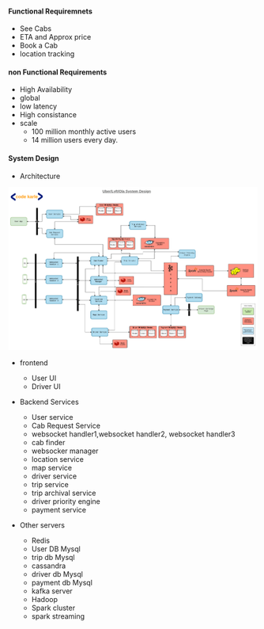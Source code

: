 
#### Functional Requiremnets
* See Cabs
* ETA and Approx price
* Book a Cab
* location tracking

#### non Functional Requirements
* High Availability
* global
* low latency
* High consistance
* scale
    * 100 million monthly active users
    * 14 million users every day.

#### System Design

* Architecture

![Cab Architecture Design](Cab-System-Design.png)

* frontend
    * User UI
    * Driver UI

* Backend Services
    * User service
    * Cab Request Service
    * websocket handler1,websocket handler2, websocket handler3
    * cab finder
    * websocker manager
    * location service
    * map service
    * driver service
    * trip service
    * trip archival service
    * driver priority engine
    * payment service

* Other servers
    * Redis
    * User DB Mysql
    * trip db Mysql
    * cassandra
    * driver db Mysql
    * payment db Mysql
    * kafka server
    * Hadoop
    * Spark cluster
    * spark streaming


